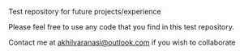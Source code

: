 Test repository for future projects/experience 

Please feel free to use any code that you find in this test repository.

Contact me at akhilvaranasi@outlook.com if you wish to collaborate
